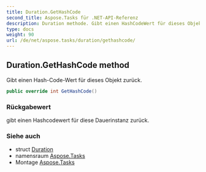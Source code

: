 ```yaml
---
title: Duration.GetHashCode
second_title: Aspose.Tasks für .NET-API-Referenz
description: Duration methode. Gibt einen HashCodeWert für dieses Objekt zurück.
type: docs
weight: 90
url: /de/net/aspose.tasks/duration/gethashcode/
---
```

## Duration.GetHashCode method

Gibt einen Hash-Code-Wert für dieses Objekt zurück.

```csharp
public override int GetHashCode()
```

### Rückgabewert

gibt einen Hashcodewert für diese Dauerinstanz zurück.

### Siehe auch

* struct [Duration](../)
* namensraum [Aspose.Tasks](../../duration/)
* Montage [Aspose.Tasks](../../../)


